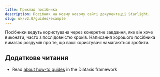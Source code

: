 ```yaml
---
title: Приклад посібника
description: Посібник на моєму новому сайті документації Starlight.
slug: uk/v2.0/guides/example
---
```


Посібники ведуть користувача через конкретне завдання, яке він хоче виконати, часто з послідовністю кроків.
Написання хорошого посібника вимагає роздумів про те, що ваші користувачі намагаються зробити.

## Додаткове читання

* Read [about how-to guides](https://diataxis.fr/how-to-guides/) in the Diátaxis framework